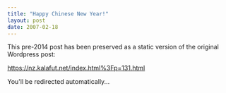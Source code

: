 ```yaml
---
title: "Happy Chinese New Year!"
layout: post
date: 2007-02-18
---
```


This pre-2014 post has been preserved as a static version of the original Wordpress post:

https://nz.kalafut.net/index.html%3Fp=131.html

You'll be redirected automatically...

<head>
  <meta http-equiv="refresh" content="5;url=https://nz.kalafut.net/index.html%3Fp=131.html">
</head>

